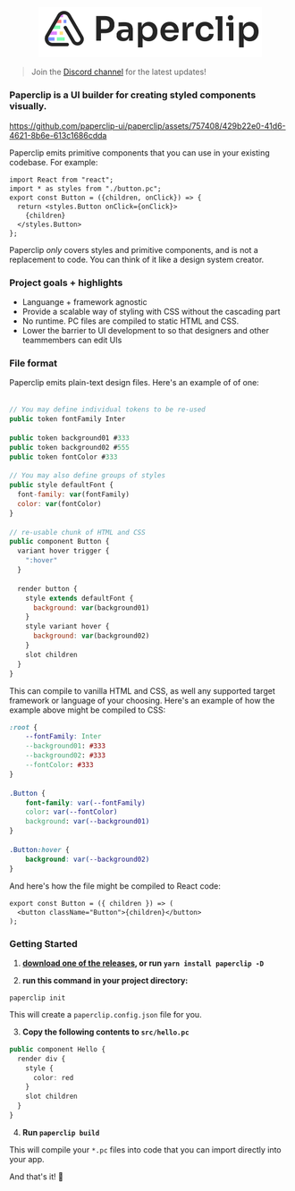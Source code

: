 <p align="center">
  <img src="./assets/logo-outline-5.png" width="400px">
</p>

> Join the [Discord channel](https://discord.gg/H6wEVtd) for the latest updates!

### Paperclip is a UI builder for creating **styled components** visually.

https://github.com/paperclip-ui/paperclip/assets/757408/429b22e0-41d6-4621-8b6e-613c1686cdda

Paperclip emits primitive components that you can use in your existing codebase. For example:

```
import React from "react";
import * as styles from "./button.pc";
export const Button = ({children, onClick}) => {
  return <styles.Button onClick={onClick}>
    {children}
  </styles.Button>
};
```

Paperclip _only_ covers styles and primitive components, and is not a replacement to code. You can think of it like a design system creator.

### Project goals + highlights

- Languange + framework agnostic
- Provide a scalable way of styling with CSS without the cascading part
- No runtime. PC files are compiled to static HTML and CSS.
- Lower the barrier to UI development to so that designers and other teammembers can edit UIs

### File format

Paperclip emits plain-text design files. Here's an example of of one:

```javascript

// You may define individual tokens to be re-used
public token fontFamily Inter

public token background01 #333
public token background02 #555
public token fontColor #333

// You may also define groups of styles
public style defaultFont {
  font-family: var(fontFamily)
  color: var(fontColor)
}

// re-usable chunk of HTML and CSS
public component Button {
  variant hover trigger {
    ":hover"
  }

  render button {
    style extends defaultFont {
      background: var(background01)
    }
    style variant hover {
      background: var(background02)
    }
    slot children
  }
}
```

This can compile to vanilla HTML and CSS, as well any supported target framework or language of your choosing. Here's an example of how
the example above might be compiled to CSS:

```css
:root {
    --fontFamily: Inter
    --background01: #333
    --background02: #333
    --fontColor: #333
}

.Button {
    font-family: var(--fontFamily)
    color: var(--fontColor)
    background: var(--background01)
}

.Button:hover {
    background: var(--background02)
}
```

And here's how the file might be compiled to React code:

```tsx
export const Button = ({ children }) => (
  <button className="Button">{children}</button>
);
```

### Getting Started

1. **[download one of the releases](https://github.com/paperclip-ui/paperclip/releases), or run `yarn install paperclip -D`**

2. **run this command in your project directory:**

```
paperclip init
```

This will create a `paperclip.config.json` file for you.

3. **Copy the following contents to `src/hello.pc`**

```typescript
public component Hello {
  render div {
    style {
      color: red
    }
    slot children
  }
}
```

4. **Run `paperclip build`**

This will compile your `*.pc` files into code that you can import
directly into your app.

And that's it! 🎉
